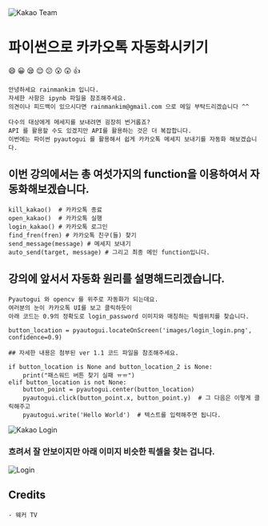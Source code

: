 <img align="center" src="https://user-images.githubusercontent.com/62319355/105825928-1e9d7e00-5ffb-11eb-991a-097e7aa9130e.jpg" alt="Kakao Team">

# 파이썬으로 카카오톡 자동화시키기
:smile: :grinning: :sleepy: :relieved: :confused: :open_mouth: :astonished: :thumbsup:


```
안녕하세요 rainmankim 입니다.
자세한 사항은 ipynb 파일을 참조해주세요.
의견이나 피드백이 있으시다면 rainmankim@gmail.com 으로 메일 부탁드리겠습니다 ^^

다수의 대상에게 메세지를 보내려면 굉장히 번거롭죠?
API 를 활용할 수도 있겠지만 API를 활용하는 것은 더 복잡합니다.
이번에는 파이썬 pyautogui 를 활용해서 쉽게 카카오톡 메세지 보내기를 자동화 해보겠습니다.
```


## 이번 강의에서는 총 여섯가지의 function을 이용하여서 자동화해보겠습니다.
```
kill_kakao()  # 카카오톡 종료
open_kakao()  # 카카오톡 실행
login_kakao() # 카카오톡 로그인
find_fren(fren) # 카카오톡 친구(들) 찾기
send_message(message) # 메세지 보내기
auto_send(target, message) # 그리고 최종 메인 function입니다.
```

## 강의에 앞서서 자동화 원리를 설명해드리겠습니다.
```
Pyautogui 와 opencv 를 위주로 자동화가 되는데요.
여러분의 눈이 카카오톡 UI를 보고 클릭하듯이
아래 코드는 0.9의 정확도로 login_password 이미지와 매칭하는 픽셀위치를 찾습니다.

button_location = pyautogui.locateOnScreen('images/login_login.png', confidence=0.9)  

## 자세한 내용은 첨부된 ver 1.1 코드 파일을 참조해주세요.  

if button_location is None and button_location_2 is None:
    print("패스워드 버튼 찾기 실패 ㅠㅠ")
elif button_location is not None:
    button_point = pyautogui.center(button_location)
    pyautogui.click(button_point.x, button_point.y)  # 그 다음은 이렇게 클릭해주고
    pyautogui.write('Hello World')  # 텍스트를 입력해주면 됩니다.

```

<img align="center" src="https://user-images.githubusercontent.com/62319355/105826059-4987d200-5ffb-11eb-8724-0eb35fb0eac9.png" alt="Kakao Login">

### 흐려서 잘 안보이지만 아래 이미지 비슷한 픽셀을 찾는 겁니다.
<img align="center" src="https://user-images.githubusercontent.com/62319355/105826183-6ae8be00-5ffb-11eb-8089-bb177772ae8e.png" alt="Login ">



## Credits
```
- 웨커 TV
```
